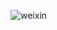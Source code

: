 ![weixin](https://user-images.githubusercontent.com/84908793/168830619-20506451-9ffe-44fc-be11-1c3c9af33b84.png)

